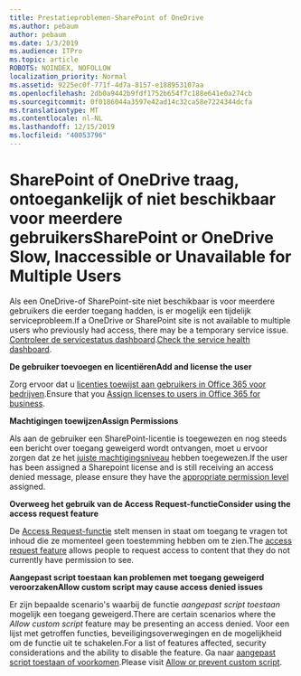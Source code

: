 ```yaml
---
title: Prestatieproblemen-SharePoint of OneDrive
ms.author: pebaum
author: pebaum
ms.date: 1/3/2019
ms.audience: ITPro
ms.topic: article
ROBOTS: NOINDEX, NOFOLLOW
localization_priority: Normal
ms.assetid: 9225ec0f-771f-4d7a-8157-e188953107aa
ms.openlocfilehash: 2db0a9442b9fdf1752b654f7c188e641e0a274cb
ms.sourcegitcommit: 0f0186044a3597e42ad14c32ca58e7224344dcfa
ms.translationtype: MT
ms.contentlocale: nl-NL
ms.lasthandoff: 12/15/2019
ms.locfileid: "40053796"
---
```

# <a name="sharepoint-or-onedrive-slow-inaccessible-or-unavailable-for-multiple-users"></a><span data-ttu-id="171d3-102">SharePoint of OneDrive traag, ontoegankelijk of niet beschikbaar voor meerdere gebruikers</span><span class="sxs-lookup"><span data-stu-id="171d3-102">SharePoint or OneDrive Slow, Inaccessible or Unavailable for Multiple Users</span></span>

<span data-ttu-id="171d3-103">Als een OneDrive-of SharePoint-site niet beschikbaar is voor meerdere gebruikers die eerder toegang hadden, is er mogelijk een tijdelijk serviceprobleem.</span><span class="sxs-lookup"><span data-stu-id="171d3-103">If a OneDrive or SharePoint site is not available to multiple users who previously had access, there may be a temporary service issue.</span></span> <span data-ttu-id="171d3-104">[Controleer de servicestatus dashboard](https://portal.office.com/adminportal/home#/servicehealth).</span><span class="sxs-lookup"><span data-stu-id="171d3-104">[Check the service health dashboard](https://portal.office.com/adminportal/home#/servicehealth).</span></span>

<span data-ttu-id="171d3-105">**De gebruiker toevoegen en licentiëren**</span><span class="sxs-lookup"><span data-stu-id="171d3-105">**Add and license the user**</span></span>

<span data-ttu-id="171d3-106">Zorg ervoor dat u [licenties toewijst aan gebruikers in Office 365 voor bedrijven](https://docs.microsoft.com/office365/admin/subscriptions-and-billing/assign-licenses-to-users?view=o365-worldwide&amp;tabs=One).</span><span class="sxs-lookup"><span data-stu-id="171d3-106">Ensure that you [Assign licenses to users in Office 365 for business](https://docs.microsoft.com/office365/admin/subscriptions-and-billing/assign-licenses-to-users?view=o365-worldwide&amp;tabs=One).</span></span>


<span data-ttu-id="171d3-107">**Machtigingen toewijzen**</span><span class="sxs-lookup"><span data-stu-id="171d3-107">**Assign Permissions**</span></span>

<span data-ttu-id="171d3-108">Als aan de gebruiker een SharePoint-licentie is toegewezen en nog steeds een bericht over toegang geweigerd wordt ontvangen, moet u ervoor zorgen dat ze het [juiste machtigingsniveau](https://docs.microsoft.com/sharepoint/understanding-permission-levels) hebben toegewezen.</span><span class="sxs-lookup"><span data-stu-id="171d3-108">If the user has been assigned a Sharepoint license and is still receiving an access denied message, please ensure they have the [appropriate permission level](https://docs.microsoft.com/sharepoint/understanding-permission-levels) assigned.</span></span>

<span data-ttu-id="171d3-109">**Overweeg het gebruik van de Access Request-functie**</span><span class="sxs-lookup"><span data-stu-id="171d3-109">**Consider using the access request feature**</span></span>

<span data-ttu-id="171d3-110">De [Access Request-functie](https://support.office.com/article/Set-up-and-manage-access-requests-94B26E0B-2822-49D4-929A-8455698654B3) stelt mensen in staat om toegang te vragen tot inhoud die ze momenteel geen toestemming hebben om te zien.</span><span class="sxs-lookup"><span data-stu-id="171d3-110">The [access request feature](https://support.office.com/article/Set-up-and-manage-access-requests-94B26E0B-2822-49D4-929A-8455698654B3) allows people to request access to content that they do not currently have permission to see.</span></span>

<span data-ttu-id="171d3-111">**Aangepast script toestaan kan problemen met toegang geweigerd veroorzaken**</span><span class="sxs-lookup"><span data-stu-id="171d3-111">**Allow custom script may cause access denied issues**</span></span>

<span data-ttu-id="171d3-112">Er zijn bepaalde scenario's waarbij de functie *aangepast script toestaan* mogelijk een toegang geweigerd.</span><span class="sxs-lookup"><span data-stu-id="171d3-112">There are certain scenarios where the *Allow custom script* feature may be presenting an access denied.</span></span> <span data-ttu-id="171d3-113">Voor een lijst met getroffen functies, beveiligingsoverwegingen en de mogelijkheid om de functie uit te schakelen.</span><span class="sxs-lookup"><span data-stu-id="171d3-113">For a list of features affected, security considerations and the ability to disable the feature.</span></span> <span data-ttu-id="171d3-114">Ga naar [aangepast script toestaan of voorkomen](https://docs.microsoft.com/sharepoint/allow-or-prevent-custom-script).</span><span class="sxs-lookup"><span data-stu-id="171d3-114">Please visit [Allow or prevent custom script](https://docs.microsoft.com/sharepoint/allow-or-prevent-custom-script).</span></span>

